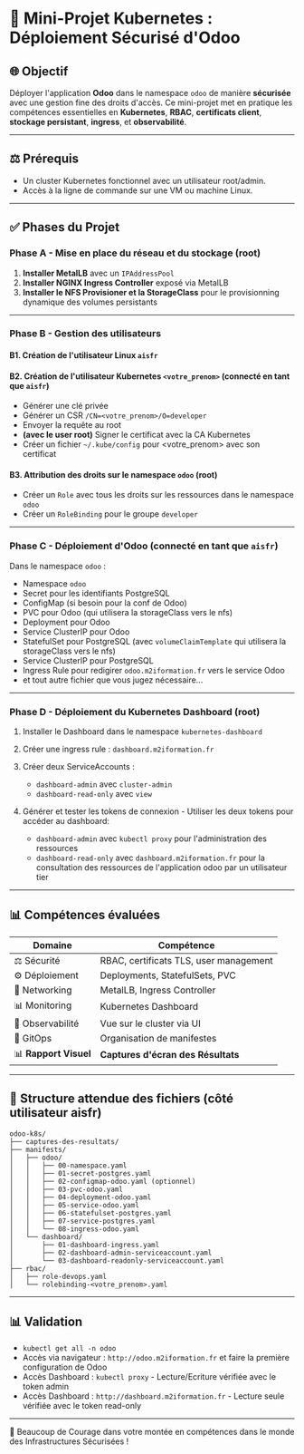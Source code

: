 # 🏢 Mini-Projet Kubernetes : Déploiement Sécurisé d'Odoo

## 🌐 Objectif

Déployer l'application **Odoo** dans le namespace `odoo` de manière **sécurisée** avec une gestion fine des droits d'accès. Ce mini-projet met en pratique les compétences essentielles en **Kubernetes**, **RBAC**, **certificats client**, **stockage persistant**, **ingress**, et **observabilité**.

---

## ⚖️ Prérequis

* Un cluster Kubernetes fonctionnel avec un utilisateur root/admin.
* Accès à la ligne de commande sur une VM ou machine Linux.

---

## ✅ Phases du Projet

### Phase A - Mise en place du réseau et du stockage (root)

1. **Installer MetalLB** avec un `IPAddressPool`
2. **Installer NGINX Ingress Controller** exposé via MetalLB
3. **Installer le NFS Provisioner et la StorageClass** pour le provisionning dynamique des volumes persistants

---

### Phase B - Gestion des utilisateurs

#### B1. Création de l'utilisateur Linux `aisfr`

#### B2. Création de l'utilisateur Kubernetes `<votre_prenom>` (connecté en tant que `aisfr`)

* Générer une clé privée
* Générer un CSR `/CN=<votre_prenom>/O=developer`
* Envoyer la requête au root
* **(avec le user root)** Signer le certificat avec la CA Kubernetes
* Créer un fichier `~/.kube/config` pour <votre_prenom> avec son certificat

#### B3. Attribution des droits sur le namespace `odoo` (root)

* Créer un `Role` avec tous les droits sur les ressources dans le namespace `odoo`
* Créer un `RoleBinding` pour le groupe `developer`

---

### Phase C - Déploiement d'Odoo (connecté en tant que `aisfr`)

Dans le namespace `odoo` :

* Namespace `odoo`
* Secret pour les identifiants PostgreSQL
* ConfigMap (si besoin pour la conf de Odoo)
* PVC pour Odoo (qui utilisera la storageClass vers le nfs)
* Deployment pour Odoo
* Service ClusterIP pour Odoo
* StatefulSet pour PostgreSQL (avec `volumeClaimTemplate` qui utilisera la storageClass vers le nfs)
* Service ClusterIP pour PostgreSQL
* Ingress Rule pour redigirer `odoo.m2iformation.fr` vers le service Odoo
* et tout autre fichier que vous jugez nécessaire...

---

### Phase D - Déploiement du Kubernetes Dashboard (root)

1. Installer le Dashboard dans le namespace `kubernetes-dashboard`
2. Créer une ingress rule : `dashboard.m2iformation.fr`
3. Créer deux ServiceAccounts :

   * `dashboard-admin` avec `cluster-admin`
   * `dashboard-read-only` avec `view`
4. Générer et tester les tokens de connexion - Utiliser les deux tokens pour accéder au dashboard:
   * `dashboard-admin` avec `kubectl proxy` pour l'administration des ressources
   * `dashboard-read-only` avec `dashboard.m2iformation.fr` pour la consultation des ressources de l'application odoo par un utilisateur tier

---

## 📊 Compétences évaluées

| Domaine          | Compétence                             |
| ---------------- | -------------------------------------- |
| ⚖️ Sécurité      | RBAC, certificats TLS, user management |
| ⚙️ Déploiement   | Deployments, StatefulSets, PVC         |
| 🔎 Networking    | MetalLB, Ingress Controller            |
| 📊 Monitoring    | Kubernetes Dashboard                   |
| 📄 Observabilité | Vue sur le cluster via UI              |
| 🚛 GitOps        | Organisation de manifestes             |
| 📊 **Rapport Visuel**| **Captures d'écran des Résultats**         |

---

## 📁 Structure attendue des fichiers (côté utilisateur aisfr)

```
odoo-k8s/
├── captures-des-resultats/
├── manifests/
│   ├── odoo/
│   │   ├── 00-namespace.yaml
│   │   ├── 01-secret-postgres.yaml
│   │   ├── 02-configmap-odoo.yaml (optionnel)
│   │   ├── 03-pvc-odoo.yaml
│   │   ├── 04-deployment-odoo.yaml
│   │   ├── 05-service-odoo.yaml
│   │   ├── 06-statefulset-postgres.yaml
│   │   ├── 07-service-postgres.yaml
│   │   └── 08-ingress-odoo.yaml
│   └── dashboard/
│       ├── 01-dashboard-ingress.yaml
│       ├── 02-dashboard-admin-serviceaccount.yaml
│       └── 03-dashboard-readonly-serviceaccount.yaml
├── rbac/
│   ├── role-devops.yaml
│   └── rolebinding-<votre_prenom>.yaml

```

---

## 📊 Validation

* `kubectl get all -n odoo`
* Accès via navigateur : `http://odoo.m2iformation.fr` et faire la première configuration de Odoo
* Accès Dashboard : `kubectl proxy` - Lecture/Ecriture vérifiée avec le token admin
* Accès Dashboard : `http://dashboard.m2iformation.fr` - Lecture seule vérifiée avec le token read-only

---

🚀 Beaucoup de Courage dans votre montée en compétences dans le monde des Infrastructures Sécurisées !
